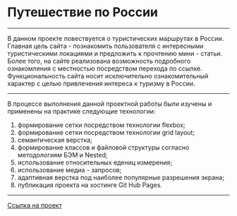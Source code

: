 # Путешествие по России

----
В данном проекте повествуется о туристических маршрутах в России. Главная цель сайта - познакомить пользователя с интересными туристическими локациями и предложить к прочтению мини - статьи. Более того, на сайте реализована возможность подробного ознакомления с местностью посредством перехода по ссылке. Функциональность сайта носит исключительно ознакомительный характер с целью привлечения интереса к туризму в России.

----
В процессе выполнения данной проектной работы были изучены и применены на практике следующие технологии:

1. формирование сетки посредством технологии flexbox;
2. формирование сетки посредством технологии grid layout;
3. семантическая верстка;
4. формирование классов и файловой структуры согласно методологиям БЭМ и Nested;
5. использование относительных едениц измерения;
6. использование медиа - запросов;
7. адаптивная верстка под наиболее популярные разрешения экрана;
8. публикация проекта на хостинге Git Hub Pages.

----
[Ссылка на проект](https://alex-andreev-webme.github.io/russian-travel/index.html "Путешествие по России")